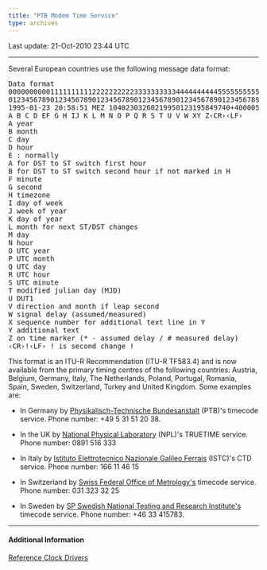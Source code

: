 ```yaml
---
title: "PTB Modem Time Service"
type: archives
---
```

Last update: 21-Oct-2010 23:44 UTC

* * *

Several European countries use the following message data format:

<pre>Data format  
0000000000111111111122222222223333333333444444444455555555556666666666777777777 7  
0123456789012345678901234567890123456789012345678901234567890123456789012345678 9  
1995-01-23 20:58:51 MEZ 10402303260219950123195849740+40000500 *  
A B C D EF G H IJ K L M N O P Q R S T U V W XY Z&lsaquo;CR&rsaquo;&lsaquo;LF&rsaquo;  
A year  
B month  
C day  
D hour  
E : normally  
A for DST to ST switch first hour  
B for DST to ST switch second hour if not marked in H  
F minute  
G second  
H timezone  
I day of week  
J week of year  
K day of year  
L month for next ST/DST changes  
M day  
N hour  
O UTC year  
P UTC month  
Q UTC day  
R UTC hour  
S UTC minute  
T modified julian day (MJD)  
U DUT1  
V direction and month if leap second  
W signal delay (assumed/measured)  
X sequence number for additional text line in Y  
Y additional text  
Z on time marker (* - assumed delay / # measured delay)  
&lsaquo;CR&rsaquo;!&lsaquo;LF&rsaquo; ! is second change !  
</pre>

This format is an ITU-R Recommendation (ITU-R TF583.4) and is now available from the primary timing centres of the following countries: Austria, Belgium, Germany, Italy, The Netherlands, Poland, Portugal, Romania, Spain, Sweden, Switzerland, Turkey and United Kingdom. Some examples are:

*   In Germany by [Physikalisch-Technische Bundesanstalt](https://www.ptb.de/cms/en.html) (PTB)'s timecode service. Phone number: +49 5 31 51 20 38.

*   In the UK by [National Physical Laboratory](http://www.npl.co.uk) (NPL)'s TRUETIME service. Phone number: 0891 516 333

*   In Italy by [Istituto Elettrotecnico Nazionale Galileo Ferrais](http://www.istc.int/en/institute/14163) (ISTC)'s CTD service. Phone number: 166 11 46 15

*   In Switzerland by [Swiss Federal Office of Metrology's](https://www.metas.ch/metas/en/home.html) timecode service. Phone number: 031 323 32 25

*   In Sweden by [SP Swedish National Testing and Research Institute's](https://www.ri.se/en/what-we-do/expertises/national-laboratory-for-time-and-frequency) timecode service. Phone number: +46 33 415783.

* * *

#### Additional Information

[Reference Clock Drivers](/archives/4.2.8-series/refclock)

